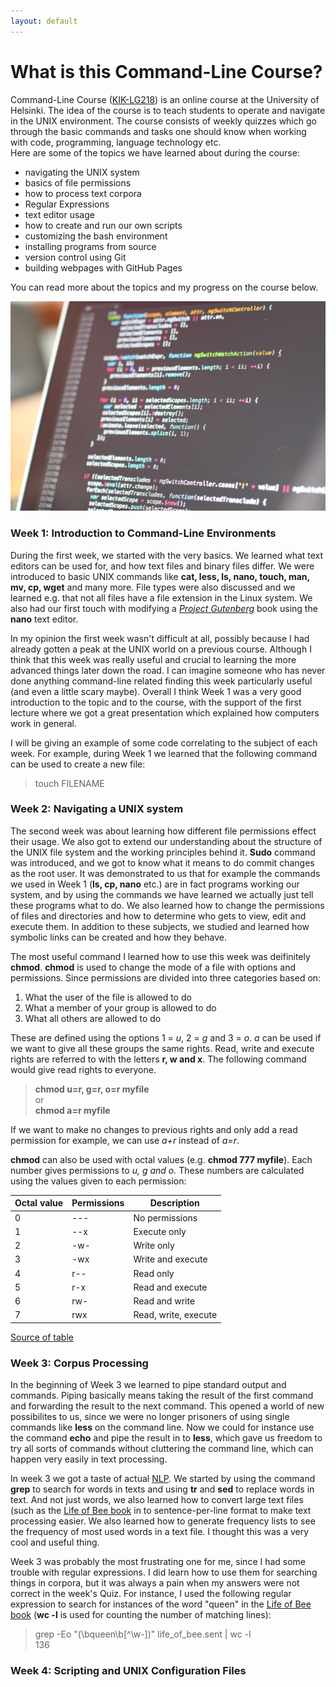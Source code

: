 ```yaml
---
layout: default
---
```


# What is this Command-Line Course?  
  
Command-Line Course ([KIK-LG218](https://courses.helsinki.fi/fi/kik-lg218/126710126)) is an online course at the University of Helsinki. The idea of the course is to teach students to operate and navigate in the UNIX environment. The course consists of weekly quizzes which go through the basic commands and tasks one should know when working with code, programming, language technology etc.  
Here are some of the topics we have learned about during the course:  

 * navigating the UNIX system
 * basics of file permissions
 * how to process text corpora
 * Regular Expressions
 * text editor usage
 * how to create and run our own scripts
 * customizing the bash environment
 * installing programs from source
 * version control using Git
 * building webpages with GitHub Pages  

You can read more about the topics and my progress on the course below.

![ ](/assets/img/code.jpg)

### Week 1: Introduction to Command-Line Environments  
  
During the first week, we started with the very basics. We learned what text editors can be used for, and how text files and binary files differ. We were introduced to basic UNIX commands like **cat, less, ls, nano, touch, man, mv, cp, wget** and many more. File types were also discussed and we learned e.g. that not all files have a file extension in the Linux system. We also had our first touch with modifying a [_Project Gutenberg_][guten] book using the **nano** text editor.   
  
In my opinion the first week wasn't difficult at all, possibly because I had already gotten a peak at the UNIX world on a previous course. Although I think that this week was really useful and crucial to learning the more advanced things later down the road. I can imagine someone who has never done anything command-line related finding this week particularly useful (and even a little scary maybe). Overall I think Week 1 was a very good introduction to the topic and to the course, with the support of the first lecture where we got a great presentation which explained how computers work in general.  
  
I will be giving an example of some code correlating to the subject of each week. For example, during Week 1 we learned that the following command can be used to create a new file:  
  
> touch FILENAME  
  

  
### Week 2: Navigating a UNIX system  
  
The second week was about learning how different file permissions effect their usage. We also got to extend our understanding about the structure of the UNIX file system and the working principles behind it. **Sudo** command was introduced, and we got to know what it means to do commit changes as the root user. It was demonstrated to us that for example the commands we used in Week 1 (**ls, cp, nano** etc.) are in fact programs working our system, and by using the commands we have learned we actually just tell these programs what to do. We also learned how to change the permissions of files and directories and how to determine who gets to view, edit and execute them. In addition to these subjects, we studied and learned how symbolic links can be created and how they behave.  
  
The most useful command I learned how to use this week was deifinitely **chmod**. **chmod** is used to change the mode of a file with options and permissions. Since permissions are divided into three categories based on:  
  
1. What the user of the file is allowed to do
2. What a member of your group is allowed to do
3. What all others are allowed to do  
  
These are defined using the options 1 = _u_, 2 = _g_ and 3 = _o_. _a_ can be used if we want to give all these groups the same rights. Read, write and execute rights are referred to with the letters **r, w and x**. The following command would give read rights to everyone.  
> **chmod u=r, g=r, o=r myfile**  
or  
> **chmod a=r myfile**  
  
If we want to make no changes to previous rights and only add a read permission for example, we can use _a+r_ instead of _a=r_.  
  
**chmod** can also be used with octal values (e.g. **chmod 777 myfile**). Each number gives permissions to _u, g and o._ These numbers are calculated using the values given to each permission:  
  
| Octal value | Permissions | Description          |
|-------------|-------------|----------------------|
|      0      |     ---     |    No permissions    |
|      1      |     --x     |     Execute only     |
|      2      |     -w-     |      Write only      |
|      3      |     -wx     |   Write and execute  |
|      4      |     r--     |       Read only      |
|      5      |     r-x     |   Read and execute   |
|      6      |     rw-     |    Read and write    |
|      7      |     rwx     | Read, write, execute |  
  
[Source of table](https://docs.oracle.com/cd/E19455-01/805-7229/6j6q8svd8/index.html)  
  


### Week 3: Corpus Processing  
  
In the beginning of Week 3 we learned to pipe standard output and commands. Piping basically means taking the result of the first command and forwarding the result to the next command. This opened a world of new possibilites to us, since we were no longer prisoners of using single commands like **less** on the command line. Now we could for instance use the command **echo** and pipe the result in to **less**, which gave us freedom to try all sorts of commands without cluttering the command line, which can happen very easily in text processing.   
  
In week 3 we got a taste of actual [NLP](https://en.wikipedia.org/wiki/Natural_language_processing). We started by using the command **grep** to search for words in texts and using **tr** and **sed** to replace words in text. And not just words, we also learned how to convert large text files (such as the [Life of Bee book][bee] in to sentence-per-line format to make text processing easier. We also learned how to generate frequency lists to see the frequency of most used words in a text file. I thought this was a very cool and useful thing.  
  
Week 3 was probably the most frustrating one for me, since I had some trouble with regular expressions. I did learn how to use them for searching things in corpora, but it was always a pain when my answers were not correct in the week's Quiz. For instance, I used the following regular expression to search for instances of the word "queen" in the [Life of Bee book][bee] (**wc -l** is used for counting the number of matching lines):  
> grep -Eo "(\bqueen\b[^\w-])" life_of_bee.sent | wc -l  
> 136  
  


### Week 4: Scripting and UNIX Configuration Files  
  

  





[guten]: https://www.gutenberg.org/
[bee]: http://www.gutenberg.org/ebooks/4511



  


